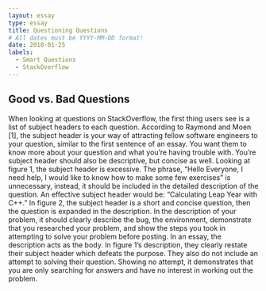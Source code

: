 ```yaml
---
layout: essay
type: essay
title: Questioning Questions
# All dates must be YYYY-MM-DD format!
date: 2018-01-25
labels:
  - Smart Questions
  - StackOverflow
---
```


## Good vs. Bad Questions

When looking at questions on StackOverflow, the first thing users see is a list of subject headers to each question. According to Raymond and Moen [1], the subject header is your way of attracting fellow software engineers to your question, similar to the first sentence of an essay. You want them to know more about your question and what you’re having trouble with. You’re subject header should also be descriptive, but concise as well. Looking at figure 1, the subject header is excessive. The phrase, “Hello Everyone, I need help, I would like to know how to make some few exercises” is unnecessary, instead, it should be included in the detailed description of the question. An effective subject header would be: “Calculating Leap Year with C++.” In figure 2, the subject header is a short and concise question, then the question is expanded in the description. In the description of your problem, it should clearly describe the bug, the environment, demonstrate that you researched your problem, and show the steps you took in attempting to solve your problem before posting. In an essay, the description acts as the body. In figure 1’s description, they clearly restate their subject header which defeats the purpose. They also do not include an attempt to solving their question. Showing no attempt, it demonstrates that you are only searching for answers and have no interest in working out the problem.
